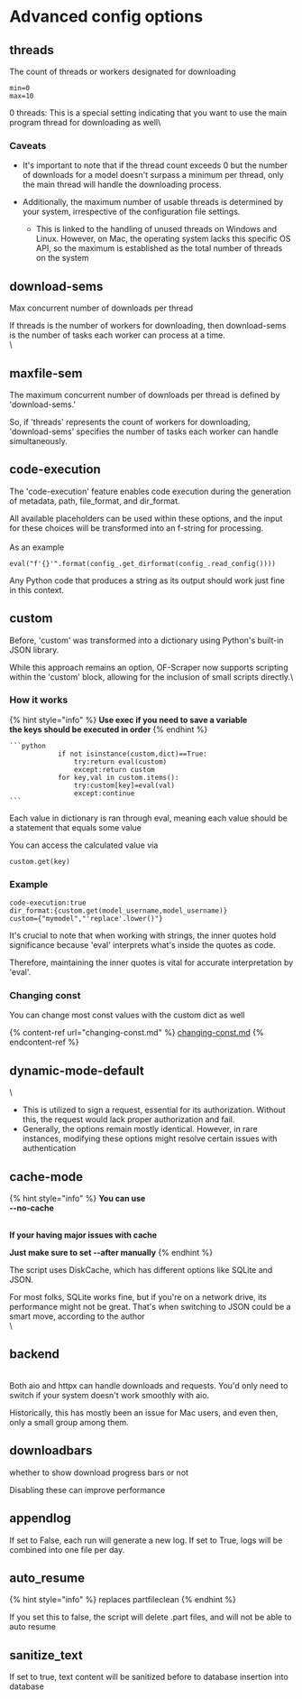 # Advanced config options

## threads

The count of threads or workers designated for downloading

```
min=0
max=10
```

0 threads: This is a special setting indicating that you want to use the main program thread for downloading as well\


### Caveats

* It's important to note that if the thread count exceeds 0 but the number of downloads for a model doesn't surpass a minimum per thread, only the main thread will handle the downloading process.
*   Additionally, the maximum number of usable threads is determined by your system, irrespective of the configuration file settings.



    * This is linked to the handling of unused threads on Windows and Linux. However, on Mac, the operating system lacks this specific OS API, so the maximum is established as the total number of threads on the system



## download-sems

Max concurrent number of downloads per thread

If threads is the number of workers for downloading, then download-sems is the number of tasks each worker can process at a time.\
\


## maxfile-sem

The maximum concurrent number of downloads per thread is defined by 'download-sems.'&#x20;

So, if 'threads' represents the count of workers for downloading, 'download-sems' specifies the number of tasks each worker can handle simultaneously.

## code-execution

The 'code-execution' feature enables code execution during the generation of metadata, path, file\_format, and dir\_format.&#x20;

All available placeholders can be used within these options, and the input for these choices will be transformed into an f-string for processing.\
\
As an example

```
eval("f'{}'".format(config_.get_dirformat(config_.read_config())))
```

Any Python code that produces a string as its output should work just fine in this context.

## custom

Before, 'custom' was transformed into a dictionary using Python's built-in JSON library.&#x20;

While this approach remains an option, OF-Scraper now supports scripting within the 'custom' block, allowing for the inclusion of small scripts directly.\


### How it works

{% hint style="info" %}
**Use exec if you need to save a variable**\
**the keys should be executed in order**
{% endhint %}

````
```python
            if not isinstance(custom,dict)==True:
                try:return eval(custom)
                except:return custom
            for key,val in custom.items():
                try:custom[key]=eval(val)
                except:continue
```
````

Each value in dictionary is ran through eval, meaning each value should be a statement that equals some value

You can access the calculated value via

```
custom.get(key)
```

### Example

```
code-execution:true
dir_format:{custom.get(model_username,model_username)}
custom={"mymodel","'replace'.lower()"}
```

It's crucial to note that when working with strings, the inner quotes hold significance because 'eval' interprets what's inside the quotes as code.&#x20;

Therefore, maintaining the inner quotes is vital for accurate interpretation by 'eval'.

### Changing const

You can change most const  values with the custom dict as well

{% content-ref url="changing-const.md" %}
[changing-const.md](changing-const.md)
{% endcontent-ref %}

## dynamic-mode-default

\


* This is utilized to sign a request, essential for its authorization. Without this, the request would lack proper authorization and fail.
* Generally, the options remain mostly identical. However, in rare instances, modifying these options might resolve certain issues with authentication

## cache-mode

{% hint style="info" %}
**You can use** \
**--no-cache**&#x20;

\
**If your having major issues with cache**

**Just make sure to set --after manually**
{% endhint %}

The script uses DiskCache, which has different options like SQLite and JSON.&#x20;

For most folks, SQLite works fine, but if you're on a network drive, its performance might not be great. That's when switching to JSON could be a smart move, according to the author\
\


## backend

\
Both aio and httpx can handle downloads and requests. You'd only need to switch if your system doesn't work smoothly with aio.&#x20;

Historically, this has mostly been an issue for Mac users, and even then, only a small group among them.

## downloadbars

whether to show download progress bars or not

Disabling these can improve performance

## appendlog

If set to False, each run will generate a new log. If set to True, logs will be combined into one file per day.



## auto\_resume

{% hint style="info" %}
replaces partfileclean
{% endhint %}

If you set this to false, the script will  delete .part files, and will not be able to auto resume

## sanitize\_text

If set to true,  text content will be sanitized before to database insertion into database
